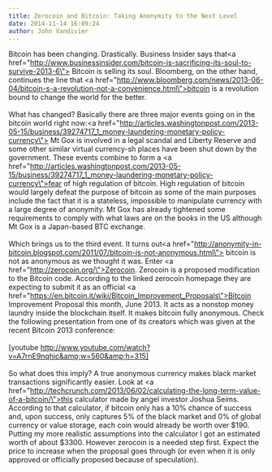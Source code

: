 ```yaml
---
title: Zerocoin and Bitcoin: Taking Anonymity to the Next Level
date: 2014-11-14 16:09:24
author: John Vandivier
---
```




Bitcoin has been changing. Drastically. Business Insider says that<a href=\"http://www.businessinsider.com/bitcoin-is-sacrificing-its-soul-to-survive-2013-6\"> Bitcoin is selling its soul</a>. Bloomberg, on the other hand, continues the line that <a href=\"http://www.bloomberg.com/news/2013-06-04/bitcoin-s-a-revolution-not-a-convenience.html\">bitcoin is a revolution</a> bound to change the world for the better.<br /><br />What has changed? Basically there are three major events going on in the bitcoin world right now:<a href=\"http://articles.washingtonpost.com/2013-05-15/business/39274717_1_money-laundering-monetary-policy-currency\"> Mt Gox is involved in a legal scandal</a> and Liberty Reserve and some other similar virtual currency-sh places have been shut down by the government. These events combine to form a <a href=\"http://articles.washingtonpost.com/2013-05-15/business/39274717_1_money-laundering-monetary-policy-currency\">fear of high regulation of bitcoin</a>. High regulation of bitcoin would largely defeat the purpose of bitcoin as some of the main purposes include the fact that it is a stateless, impossible to manipulate currency with a large degree of anonymity. Mt Gox has already tightened some requirements to comply with what laws are on the books in the US although Mt Gox is a Japan-based BTC exchange.<br /><br />Which brings us to the third event. It turns out<a href=\"http://anonymity-in-bitcoin.blogspot.com/2011/07/bitcoin-is-not-anonymous.html\"> bitcoin is not as anonymous as we thought it was</a>. Enter <a href=\"http://zerocoin.org/\">Zerocoin</a>. Zerocoin is a proposed modification to the Bitcoin code. According to the linked zerocoin homepage they are expecting to submit it as an official <a href=\"https://en.bitcoin.it/wiki/Bitcoin_Improvement_Proposals\">Bitcoin Improvement Proposal</a> this month, June 2013. It acts as a nonstop money laundry inside the blockchain itself. It makes bitcoin fully anonymous. Check the following presentation from one of its creators which was given at the recent Bitcoin 2013 conference:<br /><br />[youtube http://www.youtube.com/watch?v=A7rnE9nqhic&amp;w=560&amp;h=315]<br /><br />So what does this imply? A true anonymous currency makes black market transactions significantly easier. Look at <a href=\"http://techcrunch.com/2013/06/02/calculating-the-long-term-value-of-a-bitcoin/\">this calculator</a> made by angel investor Joshua Seims. According to that calculator, if bitcoin only has a 10% chance of success and, upon success, only captures 5% of the black market and 0% of global currency or value storage, each coin would already be worth over $190. Putting my more realistic assumptions into the calculator I got an estimated worth of about $3300. However zerocoin is a needed step first. Expect the price to increase when the proposal goes through (or even when it is only approved or officially proposed because of speculation).